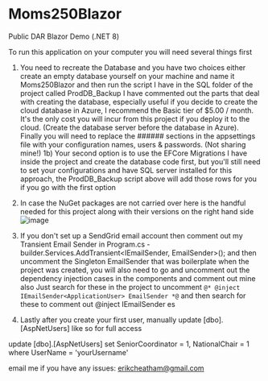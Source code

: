 # Moms250Blazor
Public DAR Blazor Demo (.NET 8)

To run this application on your computer you will need several things first

1) You need to recreate the Database and you have two choices either create an empty database yourself on your machine and name it Moms250Blazor and then run the script I have in the SQL folder of the project called ProdDB_Backup
    I have commented out the parts that deal with creating the database, especially useful if you decide to create the cloud database in Azure, I recommend the Basic tier of $5.00 / month.  It's the only cost you will incur from this project if you deploy it to the cloud.
    (Create the database server before the database in Azure).  Finally you will need to replace the ###### sections in the appsettings file with your configuration names, users & passwords.  (Not sharing mine!)
1b) Your second option is to use the EFCore Migrations I have inside the project and create the database code first, but you'll still need to set your configurations and have SQL server installed for this approach, the ProdDB_Backup script above will add those rows for you if you go with the first option

2)  In case the NuGet packages are not carried over here is the handful needed for this project along with their versions on the right hand side
![image](https://github.com/erikcheatham/Moms250Blazor/assets/751184/6128d6dc-cef4-4566-924e-4dac0d233ae9)

3)  If you don't set up a SendGrid email account then comment out my Transient Email Sender in Program.cs - builder.Services.AddTransient<IEmailSender, EmailSender>();
and then uncomment the Singleton EmailSender that was boilerplate when the project was created, you will also need to go and uncomment out the dependency injection cases in the components and comment out mine also
Just search for these in the project to uncomment `@* @inject IEmailSender<ApplicationUser> EmailSender *@`
and then search for these to comment out @inject IEmailSender es

4)  Lastly after you create your first user, manually update [dbo].[AspNetUsers] like so for full access

  update [dbo].[AspNetUsers]
  set SeniorCoordinator = 1,
		NationalChair = 1
  where UserName = 'yourUsername'

email me if you have any issues: erikcheatham@gmail.com


